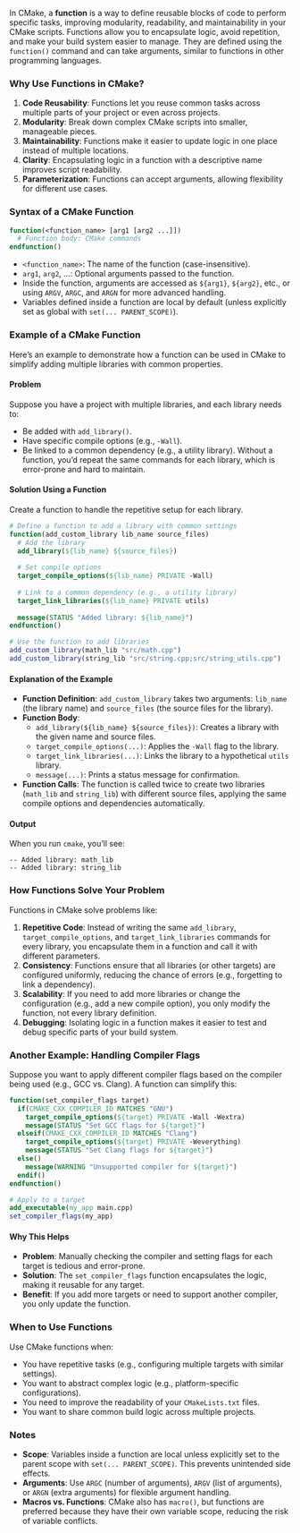 In CMake, a **function** is a way to define reusable blocks of code to perform specific tasks, improving modularity, readability, and maintainability in your CMake scripts. Functions allow you to encapsulate logic, avoid repetition, and make your build system easier to manage. They are defined using the `function()` command and can take arguments, similar to functions in other programming languages.

### Why Use Functions in CMake?
1. **Code Reusability**: Functions let you reuse common tasks across multiple parts of your project or even across projects.
2. **Modularity**: Break down complex CMake scripts into smaller, manageable pieces.
3. **Maintainability**: Functions make it easier to update logic in one place instead of multiple locations.
4. **Clarity**: Encapsulating logic in a function with a descriptive name improves script readability.
5. **Parameterization**: Functions can accept arguments, allowing flexibility for different use cases.

### Syntax of a CMake Function
```cmake
function(<function_name> [arg1 [arg2 ...]])
  # Function body: CMake commands
endfunction()
```

- `<function_name>`: The name of the function (case-insensitive).
- `arg1`, `arg2`, ...: Optional arguments passed to the function.
- Inside the function, arguments are accessed as `${arg1}`, `${arg2}`, etc., or using `ARGV`, `ARGC`, and `ARGN` for more advanced handling.
- Variables defined inside a function are local by default (unless explicitly set as global with `set(... PARENT_SCOPE)`).

### Example of a CMake Function
Here’s an example to demonstrate how a function can be used in CMake to simplify adding multiple libraries with common properties.

#### Problem
Suppose you have a project with multiple libraries, and each library needs to:
- Be added with `add_library()`.
- Have specific compile options (e.g., `-Wall`).
- Be linked to a common dependency (e.g., a utility library).
Without a function, you’d repeat the same commands for each library, which is error-prone and hard to maintain.

#### Solution Using a Function
Create a function to handle the repetitive setup for each library.

```cmake
# Define a function to add a library with common settings
function(add_custom_library lib_name source_files)
  # Add the library
  add_library(${lib_name} ${source_files})
  
  # Set compile options
  target_compile_options(${lib_name} PRIVATE -Wall)
  
  # Link to a common dependency (e.g., a utility library)
  target_link_libraries(${lib_name} PRIVATE utils)
  
  message(STATUS "Added library: ${lib_name}")
endfunction()

# Use the function to add libraries
add_custom_library(math_lib "src/math.cpp")
add_custom_library(string_lib "src/string.cpp;src/string_utils.cpp")
```

#### Explanation of the Example
- **Function Definition**: `add_custom_library` takes two arguments: `lib_name` (the library name) and `source_files` (the source files for the library).
- **Function Body**:
  - `add_library(${lib_name} ${source_files})`: Creates a library with the given name and source files.
  - `target_compile_options(...)`: Applies the `-Wall` flag to the library.
  - `target_link_libraries(...)`: Links the library to a hypothetical `utils` library.
  - `message(...)`: Prints a status message for confirmation.
- **Function Calls**: The function is called twice to create two libraries (`math_lib` and `string_lib`) with different source files, applying the same compile options and dependencies automatically.

#### Output
When you run `cmake`, you’ll see:
```
-- Added library: math_lib
-- Added library: string_lib
```

### How Functions Solve Your Problem
Functions in CMake solve problems like:
1. **Repetitive Code**: Instead of writing the same `add_library`, `target_compile_options`, and `target_link_libraries` commands for every library, you encapsulate them in a function and call it with different parameters.
2. **Consistency**: Functions ensure that all libraries (or other targets) are configured uniformly, reducing the chance of errors (e.g., forgetting to link a dependency).
3. **Scalability**: If you need to add more libraries or change the configuration (e.g., add a new compile option), you only modify the function, not every library definition.
4. **Debugging**: Isolating logic in a function makes it easier to test and debug specific parts of your build system.

### Another Example: Handling Compiler Flags
Suppose you want to apply different compiler flags based on the compiler being used (e.g., GCC vs. Clang). A function can simplify this:

```cmake
function(set_compiler_flags target)
  if(CMAKE_CXX_COMPILER_ID MATCHES "GNU")
    target_compile_options(${target} PRIVATE -Wall -Wextra)
    message(STATUS "Set GCC flags for ${target}")
  elseif(CMAKE_CXX_COMPILER_ID MATCHES "Clang")
    target_compile_options(${target} PRIVATE -Weverything)
    message(STATUS "Set Clang flags for ${target}")
  else()
    message(WARNING "Unsupported compiler for ${target}")
  endif()
endfunction()

# Apply to a target
add_executable(my_app main.cpp)
set_compiler_flags(my_app)
```

#### Why This Helps
- **Problem**: Manually checking the compiler and setting flags for each target is tedious and error-prone.
- **Solution**: The `set_compiler_flags` function encapsulates the logic, making it reusable for any target.
- **Benefit**: If you add more targets or need to support another compiler, you only update the function.

### When to Use Functions
Use CMake functions when:
- You have repetitive tasks (e.g., configuring multiple targets with similar settings).
- You want to abstract complex logic (e.g., platform-specific configurations).
- You need to improve the readability of your `CMakeLists.txt` files.
- You want to share common build logic across multiple projects.

### Notes
- **Scope**: Variables inside a function are local unless explicitly set to the parent scope with `set(... PARENT_SCOPE)`. This prevents unintended side effects.
- **Arguments**: Use `ARGC` (number of arguments), `ARGV` (list of arguments), or `ARGN` (extra arguments) for flexible argument handling.
- **Macros vs. Functions**: CMake also has `macro()`, but functions are preferred because they have their own variable scope, reducing the risk of variable conflicts.
